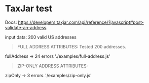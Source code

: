 # TaxJar test

Docs: https://developers.taxjar.com/api/reference/?javascript#post-validate-an-address

input data: 200 valid US addresses

> FULL ADDRESS ATTRIBUTES: 
Tested 200 addresses. 

fullAddress -> 24 errors './examples/full-address.js'

> ZIP-ONLY ADDRESS ATTRIBUTES: 

zipOnly -> 3 errors './examples/zip-only.js'
